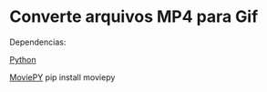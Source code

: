 # Converte arquivos MP4 para Gif

Dependencias: 

[Python](https://www.python.org/downloads/)

[MoviePY](https://pypi.org/project/moviepy/) pip install moviepy

